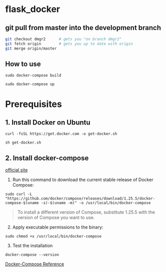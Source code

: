 # flask_docker

## git pull from master into the development branch

```bash
git checkout dmgr2      # gets you "on branch dmgr2"
git fetch origin        # gets you up to date with origin
git merge origin/master
```

## How to use

`sudo docker-compose build`

`sudo docker-compose up`

# Prerequisites

## 1. Install Docker on Ubuntu

`curl -fsSL https://get.docker.com -o get-docker.sh`

`sh get-docker.sh`

## 2. Install docker-compose

[official site](https://docs.docker.com/compose/install/)

1. Run this command to download the current stable release of Docker Compose:

`sudo curl -L "https://github.com/docker/compose/releases/download/1.25.5/docker-compose-$(uname -s)-$(uname -m)" -o /usr/local/bin/docker-compose`

> To install a different version of Compose, substitute 1.25.5 with the version of Compose you want to use.

2. Apply executable permissions to the binary:

`sudo chmod +x /usr/local/bin/docker-compose`

3. Test the installation

`docker-compose --version`

[Docker-Compose Reference](https://docs.docker.com/compose/compose-file/#command)

